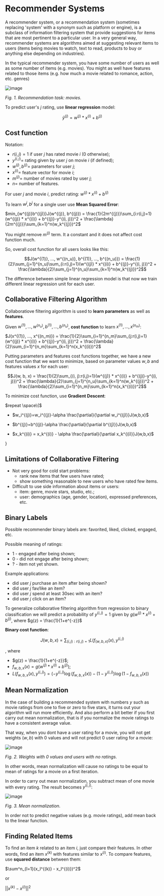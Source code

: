 # Recommender Systems

A recommender system, or a recommendation system (sometimes replacing 'system' with a synonym such as platform or engine), is a subclass of information filtering system that provide suggestions for items that are most pertinent to a particular user. In a very general way, recommender systems are algorithms aimed at suggesting relevant items to users (items being movies to watch, text to read, products to buy or anything else depending on industries).

In the typical recommender system, you have some number of users as well as some number of items (e.g. movies). You might as well have features related to those items (e.g. how much a movie related to romance, action, etc. genres)

![image](https://user-images.githubusercontent.com/73081144/197675433-0c333adc-a344-4bb8-a285-75db5301df5b.png)

*Fig. 1. Recommendation task: movies.*

To predict user's $j$ rating, use **linear regression** model:

$$\hat{y}^{(j)} = w^{(j)} * x^{(i)} + b^{(j)}$$

## Cost function

Notation:

- $r(i, j) = 1$ if user $j$ has rated movie $i$ (0 otherwise);
- $y^{(i, j)} =$ rating given by user $j$ on movie $i$ (if defined);
- $w^{(j)}, b^{(j)} =$ parameters for user $j$;
- $x^{(i)} =$ feature vector for movie $i$;
- $m^{(j)} =$ number of movies rated by user $j$;
- $n =$ number of features.

For user $j$ and movie $i$, predict rating: $w^{(j)} * x^{(i)} + b^{(j)}$

To learn $w^{j}, b^{j}$ for a single user use **Mean Squared Error**:

$min_{w^{(j)}b^{(j)}}J(w^{(j)}, b^{(j)}) = \frac{1}{2m^{(j)}}\sum_{i:r(i,j)=1}(w^{(j)} * x^{(i)} + b^{(j)}-y^{(i, j)})^2  + \frac{\lambda}{2m^{(j)}}\sum_{k=1}^n(w_k^{(j)})^2$

You might remove $m^{(j)}$ term. It a constant and it does not affect cost function much.

So, overall cost function for all users looks like this:

$$J(w^{(1)}, ..., w^{(n_u)}, b^{(1)}, ..., b^{(n_u)}) = \frac{1}{2}\sum_{j=1}^{n_u}\sum_{i:r(i,j)=1}(w^{(j)} * x^{(i)} + b^{(j)}-y^{(i, j)})^2  + \frac{\lambda}{2}\sum_{j=1}^{n_u}\sum_{k=1}^n(w_k^{(j)})^2$$

The difference between simple linear regression model is that now we train different linear regression unit for each user.

## Collaborative Filtering Algorithm

Collaboratiove filtering algorithm is used to  **learn** **parameters** as well as **features**.

Given $w^{(1)}, ..., w^{(n_u)}, b^{(1)}, ..., b^{(n_u)}$, **cost function** to learn $x^{(1)}, ..., x^{(n_m)}$:

$J(x^{(1)}, ..., x^{(n_m)}) = \frac{1}{2}\sum_{i=1}^{n_m}\sum_{j:r(i,j)=1}(w^{(j)} * x^{(i)} + b^{(j)}-y^{(i, j)})^2  + \frac{\lambda}{2}\sum_{i=1}^{n_m}\sum_{k=1}^n(x_k^{(i)})^2$

Putting parameters and features cost functions together, we have a new cost function that we want to minimize, based on parameter values $w, b$ and features values $x$ for each user:

$$J(w, b, x) = \frac{1}{2}\sum_{(i, j):r(i,j)=1}(w^{(j)} * x^{(i)} + b^{(j)}-y^{(i, j)})^2  + \frac{\lambda}{2}\sum_{j=1}^{n_u}\sum_{k=1}^n(w_k^{(j)})^2 + \frac{\lambda}{2}\sum_{i=1}^{n_m}\sum_{k=1}^n(x_k^{(i)})^2$$

To minimize cost function, use **Gradient Descent**:

$repeat \space\{$

- $w_i^{(j)}=w_i^{(j)}-\alpha \frac{\partial}{\partial w_i^{(j)}}J(w,b,x)$

- $b^{(j)}=b^{(j)}-\alpha \frac{\partial}{\partial b^{(j)}}J(w,b,x)$
  
- $x_k^{(i)} = x_k^{(i)} - \alpha \frac{\partial}{\partial x_k^{(i)}}J(w,b,x)$

$\}$

## Limitations of Collaborative Filtering

- Not very good for cold start problems:
  - rank new items that few users have rated;
  - show something reasonable to new users who have rated few items.
- Difficult to use side information about items or users:
  - item: genre, movie stars, studio, etc.;
  - user: demographics (age, gender, location), expressed preferences, etc.

## Binary Labels

Possible recommender binary labels are: favorited, liked, clicked, engaged, etc.

Possible meaning of ratings:
- 1 - engaged after being shown;
- 0 - did not engage after being shown;
- ? - item not yet shown.

Example applications:
- did user $j$ purchase an item after being shown?
- did user $j$ fav/like an item?
- did user $j$ spend at least 30sec with an item?
- did user $j$ click on an item?

To generalize collaborative filtering algorithm from regression to binary classification we will predict a probability of $y^{(i, j)} = 1$ given by $g(w^{(j)} * x^{(i)} + b^{(j)}$, where $g(z) = \frac{1}{1+e^{-z}}$

**Binary cost function**:

$$J(w,b,x) = \sum_{(i, j):r(i,j)=1}L(f_{(w,b,x)}(x), y^{(i,j)}$$

, where

- $g(z) = \frac{1}{1+e^{-z}}$;
- $f_{w,b,x}(x) = g(w^{(j)} * x^{(i)} + b^{(j)})$;
- $L(f_{w,b,x}(x), y^{(i,j)}) = (-y^{(i,j)} \log(f_{w,b,x}( x ) ) - ( 1 - y^{(i,j)}) \log ( 1 - f_{w,b,x}( x ) )$

## Mean Normalization

In the case of building a recommended system with numbers $y$ such as movie ratings from one to five or zero to five stars, it turns out your algorithm will run more efficiently. And also perform a bit better if you first carry out mean normalization, that is if you normalize the movie ratings to have a consistent average value.

That way, when you dont have a user rating for a movie, you will not get weights ($w, b$) with 0 values and will not predict 0 user rating for a movie:

![image](https://user-images.githubusercontent.com/73081144/198196072-eccc33e6-26cc-4684-a506-f2a215356942.png)

*Fig. 2. Weights with 0 values and users with no ratings.*

In other words, mean normalization will cause no ratings to be equal to mean of ratings for a movie on a first iteration.

In order to carry out mean normalization, you subtract mean of one movie with every rating. The result becomes $y^{(i, j)}$:

![image](https://user-images.githubusercontent.com/73081144/198196179-46b4a04a-e1ed-40e7-a764-20c970073d31.png)

*Fig. 3. Mean normalization.*

In order not to predict negative values (e.g. movie ratings), add mean back to the linear function.

## Finding Related Items

To find an item $k$ related to an item $i$, just compare their features. In other words, find an item $x^{(k)}$ with features similar to $x^{(i)}$. To compare features, use **squared distance** between them:

$\sum^n_{l=1}(x_l^{(k)} - x_l^{(i)})^2$

or

$||x^{(k)} - x^{(i)}||^2$


